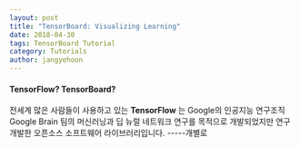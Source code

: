 ```yaml
---
layout: post
title: "TensorBoard: Visualizing Learning"
date: 2018-04-30
tags: TensorBoard Tutorial
category: Tutorials
author: jangyehoon
---
```


#### TensorFlow? TensorBoard?
  전세계 많은 사람들이 사용하고 있는 **TensorFlow** 는 Google의 인공지능 연구조직 Google Brain 팀의 머신러닝과 딥 뉴럴 네트워크 연구를 목적으로 개발되었지만 연구개발한 오픈소스 소프트웨어 라이브러리입니다. -----개별로
